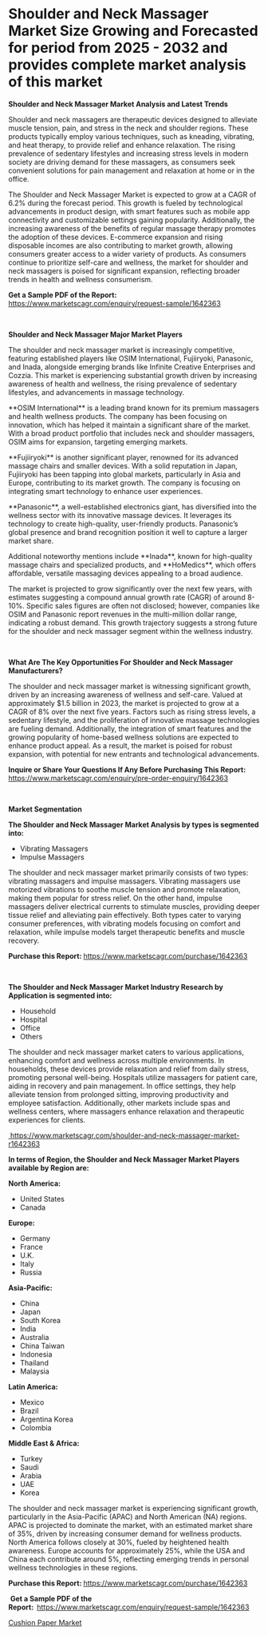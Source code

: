 <p><h1>Shoulder and Neck Massager Market Size Growing and Forecasted for period from 2025 - 2032 and provides complete market analysis of this market</h1></p><p><strong>Shoulder and Neck Massager Market Analysis and Latest Trends</strong></p>
<p><p>Shoulder and neck massagers are therapeutic devices designed to alleviate muscle tension, pain, and stress in the neck and shoulder regions. These products typically employ various techniques, such as kneading, vibrating, and heat therapy, to provide relief and enhance relaxation. The rising prevalence of sedentary lifestyles and increasing stress levels in modern society are driving demand for these massagers, as consumers seek convenient solutions for pain management and relaxation at home or in the office.</p><p>The Shoulder and Neck Massager Market is expected to grow at a CAGR of 6.2% during the forecast period. This growth is fueled by technological advancements in product design, with smart features such as mobile app connectivity and customizable settings gaining popularity. Additionally, the increasing awareness of the benefits of regular massage therapy promotes the adoption of these devices. E-commerce expansion and rising disposable incomes are also contributing to market growth, allowing consumers greater access to a wider variety of products. As consumers continue to prioritize self-care and wellness, the market for shoulder and neck massagers is poised for significant expansion, reflecting broader trends in health and wellness consumerism.</p></p>
<p><strong>Get a Sample PDF of the Report:&nbsp;</strong> <a href="https://www.marketscagr.com/enquiry/request-sample/1642363?utm_campaign=2003&utm_medium=2&utm_source=Github&utm_content=ia&utm_term=09022025&utm_id=shoulder-and-neck-massager">https://www.marketscagr.com/enquiry/request-sample/1642363</a></p>
<p>&nbsp;</p>
<p><strong>Shoulder and Neck Massager Major Market Players</strong></p>
<p><p>The shoulder and neck massager market is increasingly competitive, featuring established players like OSIM International, Fujiiryoki, Panasonic, and Inada, alongside emerging brands like Infinite Creative Enterprises and Cozzia. This market is experiencing substantial growth driven by increasing awareness of health and wellness, the rising prevalence of sedentary lifestyles, and advancements in massage technology.</p><p>**OSIM International** is a leading brand known for its premium massagers and health wellness products. The company has been focusing on innovation, which has helped it maintain a significant share of the market. With a broad product portfolio that includes neck and shoulder massagers, OSIM aims for expansion, targeting emerging markets. </p><p>**Fujiiryoki** is another significant player, renowned for its advanced massage chairs and smaller devices. With a solid reputation in Japan, Fujiiryoki has been tapping into global markets, particularly in Asia and Europe, contributing to its market growth. The company is focusing on integrating smart technology to enhance user experiences.</p><p>**Panasonic**, a well-established electronics giant, has diversified into the wellness sector with its innovative massage devices. It leverages its technology to create high-quality, user-friendly products. Panasonic’s global presence and brand recognition position it well to capture a larger market share.</p><p>Additional noteworthy mentions include **Inada**, known for high-quality massage chairs and specialized products, and **HoMedics**, which offers affordable, versatile massaging devices appealing to a broad audience.</p><p>The market is projected to grow significantly over the next few years, with estimates suggesting a compound annual growth rate (CAGR) of around 8-10%. Specific sales figures are often not disclosed; however, companies like OSIM and Panasonic report revenues in the multi-million dollar range, indicating a robust demand. This growth trajectory suggests a strong future for the shoulder and neck massager segment within the wellness industry.</p></p>
<p>&nbsp;</p>
<p><strong>What Are The Key Opportunities For Shoulder and Neck Massager Manufacturers?</strong></p>
<p><p>The shoulder and neck massager market is witnessing significant growth, driven by an increasing awareness of wellness and self-care. Valued at approximately $1.5 billion in 2023, the market is projected to grow at a CAGR of 8% over the next five years. Factors such as rising stress levels, a sedentary lifestyle, and the proliferation of innovative massage technologies are fueling demand. Additionally, the integration of smart features and the growing popularity of home-based wellness solutions are expected to enhance product appeal. As a result, the market is poised for robust expansion, with potential for new entrants and technological advancements.</p></p>
<p><strong>Inquire or Share Your Questions If Any Before Purchasing This Report:</strong> <a href="https://www.marketscagr.com/enquiry/pre-order-enquiry/1642363?utm_campaign=2003&utm_medium=2&utm_source=Github&utm_content=ia&utm_term=09022025&utm_id=shoulder-and-neck-massager">https://www.marketscagr.com/enquiry/pre-order-enquiry/1642363</a></p>
<p>&nbsp;</p>
<p><strong>Market Segmentation</strong></p>
<p><strong>The Shoulder and Neck Massager Market Analysis by types is segmented into:</strong></p>
<p><ul><li>Vibrating Massagers</li><li>Impulse Massagers</li></ul></p>
<p><p>The shoulder and neck massager market primarily consists of two types: vibrating massagers and impulse massagers. Vibrating massagers use motorized vibrations to soothe muscle tension and promote relaxation, making them popular for stress relief. On the other hand, impulse massagers deliver electrical currents to stimulate muscles, providing deeper tissue relief and alleviating pain effectively. Both types cater to varying consumer preferences, with vibrating models focusing on comfort and relaxation, while impulse models target therapeutic benefits and muscle recovery.</p></p>
<p><strong>Purchase this Report:&nbsp;</strong><a href="https://www.marketscagr.com/purchase/1642363?utm_campaign=2003&utm_medium=2&utm_source=Github&utm_content=ia&utm_term=09022025&utm_id=shoulder-and-neck-massager">https://www.marketscagr.com/purchase/1642363</a></p>
<p>&nbsp;</p>
<p><strong>The Shoulder and Neck Massager Market Industry Research by Application is segmented into:</strong></p>
<p><ul><li>Household</li><li>Hospital</li><li>Office</li><li>Others</li></ul></p>
<p><p>The shoulder and neck massager market caters to various applications, enhancing comfort and wellness across multiple environments. In households, these devices provide relaxation and relief from daily stress, promoting personal well-being. Hospitals utilize massagers for patient care, aiding in recovery and pain management. In office settings, they help alleviate tension from prolonged sitting, improving productivity and employee satisfaction. Additionally, other markets include spas and wellness centers, where massagers enhance relaxation and therapeutic experiences for clients.</p></p>
<p><a href="https://www.marketscagr.com/shoulder-and-neck-massager-market-r1642363?utm_campaign=2003&utm_medium=2&utm_source=Github&utm_content=ia&utm_term=09022025&utm_id=shoulder-and-neck-massager">&nbsp;https://www.marketscagr.com/shoulder-and-neck-massager-market-r1642363</a></p>
<p><strong>In terms of Region, the Shoulder and Neck Massager Market Players available by Region are:</strong></p>
<p>
    <p> <strong> North America: </strong>
        <ul>
            <li>United States</li>
            <li>Canada</li>
        </ul>
        </p> 
    <p> <strong> Europe: </strong>
        <ul>
            <li>Germany</li>
            <li>France</li>
            <li>U.K.</li>
            <li>Italy</li>
            <li>Russia</li>
        </ul>
        </p> 
    <p> <strong> Asia-Pacific: </strong>
        <ul>
            <li>China</li>
            <li>Japan</li>
            <li>South Korea</li>
            <li>India</li>
            <li>Australia</li>
            <li>China Taiwan</li>
            <li>Indonesia</li>
            <li>Thailand</li>
            <li>Malaysia</li>
        </ul>
        </p> 
    <p> <strong> Latin America: </strong>
        <ul>
            <li>Mexico</li>
            <li>Brazil</li>
            <li>Argentina Korea</li>
            <li>Colombia</li>
        </ul>
        </p> 
    <p> <strong> Middle East & Africa: </strong>
        <ul>
            <li>Turkey</li>
            <li>Saudi</li>
            <li>Arabia</li>
            <li>UAE</li>
            <li>Korea</li>
        </ul>
    </p>
    </p>
<p><p>The shoulder and neck massager market is experiencing significant growth, particularly in the Asia-Pacific (APAC) and North American (NA) regions. APAC is projected to dominate the market, with an estimated market share of 35%, driven by increasing consumer demand for wellness products. North America follows closely at 30%, fueled by heightened health awareness. Europe accounts for approximately 25%, while the USA and China each contribute around 5%, reflecting emerging trends in personal wellness technologies in these regions.</p></p>
<p><strong>Purchase this Report: </strong><a href="https://www.marketscagr.com/purchase/1642363?utm_campaign=2003&utm_medium=2&utm_source=Github&utm_content=ia&utm_term=09022025&utm_id=shoulder-and-neck-massager">https://www.marketscagr.com/purchase/1642363</a></p>
<p>&nbsp;<strong>Get a Sample PDF of the Report:&nbsp;&nbsp;</strong><a href="https://www.marketscagr.com/enquiry/request-sample/1642363?utm_campaign=2003&utm_medium=2&utm_source=Github&utm_content=ia&utm_term=09022025&utm_id=shoulder-and-neck-massager">https://www.marketscagr.com/enquiry/request-sample/1642363</a></p>
<p><strong></strong></p>
<p><p><a href="https://github.com/mauripalmi/Market-Research-Report-List-6/blob/main/cushion-paper-market.md?utm_campaign=2003&utm_medium=2&utm_source=Github&utm_content=ia&utm_term=09022025&utm_id=shoulder-and-neck-massager">Cushion Paper Market</a></p></p>